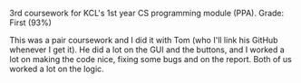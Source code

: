 3rd coursework for KCL's 1st year CS programming module (PPA). Grade: First (93%)


This was a pair coursework and I did it with Tom (who I'll link his GitHub whenever I get it). 
He did a lot on the GUI and the buttons, and I worked a lot on making the code nice, fixing some bugs and on the report. 
Both of us worked a lot on the logic. 
